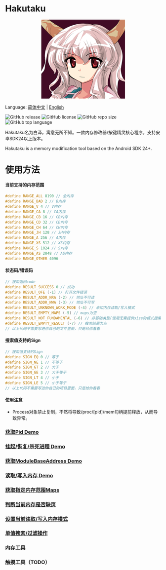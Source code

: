 # Hakutaku

<div style="text-align: center;"> <img src="images/top_mini.png" alt="Logo"> </div>

Language: [简体中文](README.md) | [English](README_en.md)

![GitHub release](https://img.shields.io/github/release/fuqiuluo/Hakutaku.svg)
![GitHub license](https://img.shields.io/github/license/fuqiuluo/HakutakU.svg)
![GitHub repo size](https://img.shields.io/github/repo-size/fuqiuluo/Hakutaku.svg)
![GitHub top language](https://img.shields.io/github/languages/top/fuqiuluo/Hakutaku.svg)

Hakutaku名为白泽，寓意无所不知。一款内存修改器/按键精灵核心程序，支持安卓SDK24以上版本。

Hakutaku is a memory modification tool based on the Android SDK 24+.

# 使用方法

#### 当前支持的内存范围

```c++
#define RANGE_ALL 8190 // 全内存
#define RANGE_BAD 2 // B内存
#define RANGE_V 4 // V内存
#define RANGE_CA 8 // CA内存
#define RANGE_CB 16 // CB内存
#define RANGE_CD 32 // CD内存
#define RANGE_CH 64 // CH内存
#define RANGE_JH 128 // JH内存
#define RANGE_A 256 // A内存
#define RANGE_XS 512 // XS内存
#define RANGE_S 1024 // S内存
#define RANGE_AS 2048 // AS内存
#define RANGE_OTHER 4096
```

#### 状态码/错误码
```c++
// 搜索返回code
#define RESULT_SUCCESS 0 // 成功
#define RESULT_OFE (-1) // 打开文件错误
#define RESULT_ADDR_NRA (-2) // 地址不可读
#define RESULT_ADDR_NWA (-3) // 地址不可写
#define RESULT_UNKNOWN_WORK_MODE (-4) // 未知内存读取/写入模式
#define RESULT_EMPTY_MAPS (-5) // maps为空
#define RESULT_NOT_FUNDAMENTAL (-6) // 非基础类型(使用无需提供size的模式搜索值时，只支持基础类型)
#define RESULT_EMPTY_RESULT (-7) // 搜索结果为空
// 以上代码不需要写进你自己的文件里面，只是给你看看
```

#### 搜索值支持的Sign
```c++
// 搜索值支持的Sign
#define SIGN_EQ 0 // 等于
#define SIGN_NE 1 // 不等于
#define SIGN_GT 2 // 大于
#define SIGN_GE 3 // 大于等于
#define SIGN_LT 4 // 小于
#define SIGN_LE 5 // 小于等于
// 以上代码不需要写进你自己的项目里面，只是给你看看
```

#### 使用注意

- Process对象禁止复制，不然将导致/proc/[pid]/mem句柄提前释放，从而导致异常。

### [获取Pid Demo](/test/pidof.cpp)

### [挂起/恢复/杀死进程 Demo](/test/stop_and_recover.cpp)

### [获取ModuleBaseAddress Demo](/test/get_module_base.cpp)

### [读取/写入内存 Demo](/test/read_and_write.cpp)

### [获取指定内存范围Maps](/test/get_maps.cpp)

### [判断当前内存是否缺页](/test/is_memory_trap.cpp)

### [设置当前读取/写入内存模式](/test/set_memory_mode.cpp)

### [单值搜索/过滤操作](/test/search_and_filter.cpp)

### [内存工具](/test/mem_tool.cpp)

### 触摸工具（TODO）
